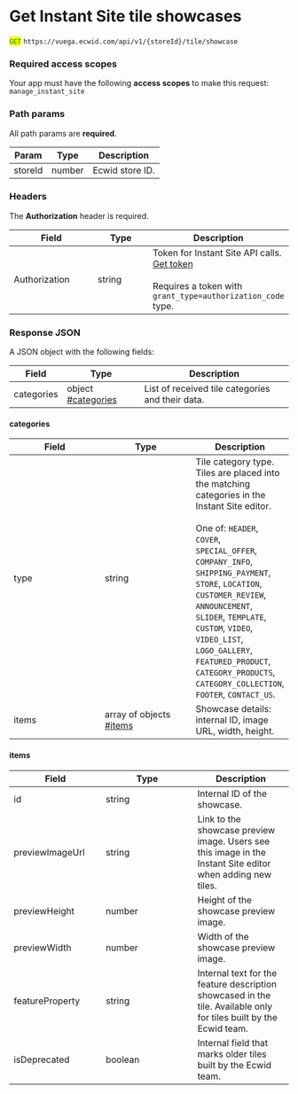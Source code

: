 # Get Instant Site tile showcases

<mark style="color:green;">`GET`</mark> `https://vuega.ecwid.com/api/v1/{storeId}/tile/showcase`

### Required access scopes

Your app must have the following **access scopes** to make this request: `manage_instant_site`

### Path params

All path params are **required**.

| Param   | Type   | Description     |
| ------- | ------ | --------------- |
| storeId | number | Ecwid store ID. |

### Headers

The **Authorization** header is required.

<table><thead><tr><th width="138.484375">Field</th><th width="86.42578125">Type</th><th>Description</th></tr></thead><tbody><tr><td>Authorization</td><td>string</td><td>Token for Instant Site API calls. <a href="../get-instant-site-api-token-apiv1.md">Get token</a><br><br>Requires a token with <code>grant_type=authorization_code</code> type.</td></tr></tbody></table>

### Response JSON

A JSON object with the following fields:

| Field      | Type                                                                          | Description                                      |
| ---------- | ----------------------------------------------------------------------------- | ------------------------------------------------ |
| categories | object [#categories](get-instant-site-tile-showcases.md#categories "mention") | List of received tile categories and their data. |

#### categories

<table><thead><tr><th width="149.98046875">Field</th><th width="149.52734375">Type</th><th>Description</th></tr></thead><tbody><tr><td>type</td><td>string</td><td>Tile category type. Tiles are placed into the matching categories in the Instant Site editor. <br><br>One of: <code>HEADER</code>, <code>COVER</code>, <code>SPECIAL_OFFER</code>, <code>COMPANY_INFO</code>, <code>SHIPPING_PAYMENT</code>, <code>STORE</code>, <code>LOCATION</code>, <code>CUSTOMER_REVIEW</code>, <code>ANNOUNCEMENT</code>, <code>SLIDER</code>, <code>TEMPLATE</code>, <code>CUSTOM</code>, <code>VIDEO</code>, <code>VIDEO_LIST</code>, <code>LOGO_GALLERY</code>, <code>FEATURED_PRODUCT</code>, <code>CATEGORY_PRODUCTS</code>, <code>CATEGORY_COLLECTION</code>, <code>FOOTER</code>, <code>CONTACT_US</code>.</td></tr><tr><td>items</td><td>array of objects <a data-mention href="get-instant-site-tile-showcases.md#items">#items</a></td><td>Showcase details: internal ID, image URL, width, height.</td></tr></tbody></table>

#### items

<table><thead><tr><th width="149.98046875">Field</th><th width="149.52734375">Type</th><th>Description</th></tr></thead><tbody><tr><td>id</td><td>string</td><td>Internal ID of the showcase.</td></tr><tr><td>previewImageUrl</td><td>string</td><td>Link to the showcase preview image. Users see this image in the Instant Site editor when adding new tiles.</td></tr><tr><td>previewHeight</td><td>number</td><td>Height of the showcase preview image.</td></tr><tr><td>previewWidth</td><td>number</td><td>Width of the showcase preview image.</td></tr><tr><td>featureProperty</td><td>string</td><td>Internal text for the feature description showcased in the tile. Available only for tiles built by the Ecwid team. </td></tr><tr><td>isDeprecated</td><td>boolean</td><td>Internal field that marks older tiles built by the Ecwid team.</td></tr></tbody></table>
